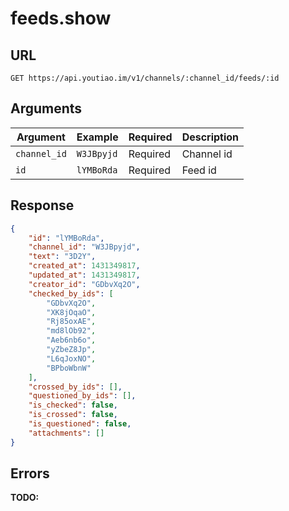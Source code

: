 # feeds.show

## URL

`GET https://api.youtiao.im/v1/channels/:channel_id/feeds/:id`

## Arguments

| Argument     | Example    | Required | Description |
| ------------ | ---------- | -------- | ----------- |
| `channel_id` | `W3JBpyjd` | Required | Channel id  |
| `id`         | `lYMBoRda` | Required | Feed id     |

## Response

```json
{
    "id": "lYMBoRda",
    "channel_id": "W3JBpyjd",
    "text": "3D2Y",
    "created_at": 1431349817,
    "updated_at": 1431349817,
    "creator_id": "GDbvXq2O",
    "checked_by_ids": [
        "GDbvXq2O",
        "XK8jOqaO",
        "Rj85oxAE",
        "md8lOb92",
        "Aeb6nb6o",
        "yZbeZ8Jp",
        "L6qJoxNO",
        "BPboWbnW"
    ],
    "crossed_by_ids": [],
    "questioned_by_ids": [],
    "is_checked": false,
    "is_crossed": false,
    "is_questioned": false,
    "attachments": []
}
```

## Errors

**TODO:**
